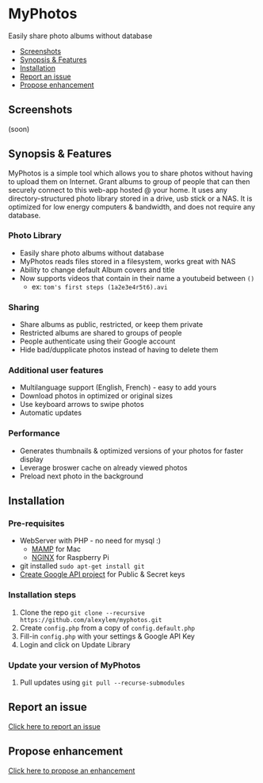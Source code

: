 # MyPhotos
Easily share photo albums without database

* [Screenshots](#screenshots)
* [Synopsis & Features](#synopsis--features)
* [Installation](#installation)
* [Report an issue](#report-an-issue)
* [Propose enhancement](#propose-enhancement)

## Screenshots

(soon)

## Synopsis & Features

MyPhotos is a simple tool which allows you to share photos without having to upload them on Internet.
Grant albums to group of people that can then securely connect to this web-app hosted @ your home.
It uses any directory-structured photo library stored in a drive, usb stick or a NAS.
It is optimized for low energy computers & bandwidth, and does not require any database.

### Photo Library

* Easily share photo albums without database
* MyPhotos reads files stored in a filesystem, works great with NAS
* Ability to change default Album covers and title
* Now supports videos that contain in their name a youtubeid between `()`
  * ex: `tom's first steps (1a2e3e4r5t6).avi`

### Sharing

* Share albums as public, restricted, or keep them private
* Restricted albums are shared to groups of people
* People authenticate using their Google account
* Hide bad/dupplicate photos instead of having to delete them

### Additional user features

* Multilanguage support (English, French) - easy to add yours
* Download photos in optimized or original sizes
* Use keyboard arrows to swipe photos
* Automatic updates

### Performance

* Generates thumbnails & optimized versions of your photos for faster display
* Leverage broswer cache on already viewed photos
* Preload next photo in the background

## Installation

### Pre-requisites

* WebServer with PHP - no need for mysql :)
  * [MAMP](http://www.mamp.info) for Mac
  * [NGINX](http://www.raspipress.com/2014/06/tutorial-install-nginx-and-php-on-raspbian/) for Raspberry Pi
* git installed `sudo apt-get install git`
* [Create Google API project](http://support.wpsocial.com/support/articles/144223-creating-a-google-project-with-the-google-api-console) for Public & Secret keys

### Installation steps

1. Clone the repo `git clone --recursive https://github.com/alexylem/myphotos.git`
2. Create `config.php` from a copy of `config.default.php`
3. Fill-in `config.php` with your settings & Google API Key
4. Login and click on Update Library

### Update your version of MyPhotos

1. Pull updates using `git pull --recurse-submodules`

## Report an issue

[Click here to report an issue](https://github.com/alexylem/myphotos/issues/new)

## Propose enhancement

[Click here to propose an enhancement](https://github.com/alexylem/myphotos/issues/new)
